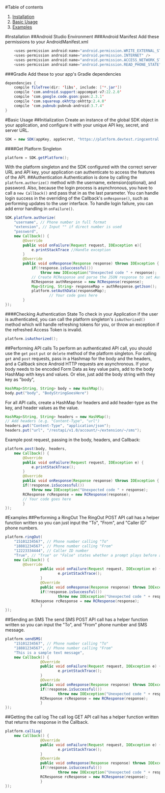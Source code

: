 #Table of contents

1. [Installation](#installation)
2. [Basic Usage](#basic-usage)
3. [Examples](#examples)

#Installation
##Android Studio Environment
###Android Manifest
Add these permissions to your AndroidManifest.xml
```java
    <uses-permission android:name="android.permission.WRITE_EXTERNAL_STORAGE" />
    <uses-permission android:name="android.permission.INTERNET" />
    <uses-permission android:name="android.permission.ACCESS_NETWORK_STATE" />
    <uses-permission android:name="android.permission.READ_PHONE_STATE" />
```
###Gradle
Add these to your app's Gradle dependencies
```java
dependencies {
    compile fileTree(dir: 'libs', include: ['*.jar'])
    compile 'com.android.support:appcompat-v7:22.2.0'
    compile 'com.google.code.gson:gson:2.3.1'
    compile 'com.squareup.okhttp:okhttp:2.4.0'
    compile 'com.pubnub:pubnub-android:3.7.4'
}
```
#Basic Usage
##Initialization
Create an instance of the global SDK object in your application, and configure it with your unique API key, secret, and server URL.
```java
SDK = new SDK(appKey, appSecret, "https://platform.devtest.ringcentral.com";
```
####Get Platform Singleton
```java
platform = SDK.getPlatform();
```
With the platform singleton and the SDK configured with the correct server URL and API key, your application can authenticate to access the features of the API.
##Authentication
Authentication is done by calling the `platform.authorize()` method with the username, extension(optional), and password. Also, because the login process is asynchronous, you have to call a `new Callback()` and pass that in as the last parameter. You can handle login success in the overriding of the Callback's `onResponse()`, such as performing updates to the user interface. To handle login failure, you can add error handling in `onFailure()`.
```java
SDK.platform.authorize(
	"username", // Phone number in full format
 	"extension", // Input "" if direct number is used
	"password",
	new Callback() {
		@Override
		public void onFailure(Request request, IOException e){
			e.printStackTrace //Handle exception
		} 
		@Override
		public void onResponse(Response response) throws IOException {
			if(!response.isSuccessful())
				throw new IOException("Unexpected code " + response);
			// Create RCResponse and parse the JSON response to set Auth data
			RCResponse authResponse = new RCResponse(response);
			Map<String, String> responseMap = authResponse.getJson();
			platform.setAuthData(responseMap);
               		// Your code goes here
		}
});
``` 
####Checking Authentication State
To check in your Application if the user is authenticated, you can call the platform singleton's `isAuthorized()` method which will handle refreshing tokens for you, or throw an exception if the refreshed Access Token is invalid.
```java
platform.isAuthorized();
```
##Performing API calls
To perform an authenticated API call, you should use the `get` `post` `put` or `delete` method of the platform singleton. For calling `get` and `post` requests, pass in a Hashmap for the body and the headers, and a Callback since Android HTTP requests are asynchronous. If your body needs to be encoded Form Data as key value pairs, add to the body HashMap with keys and values. Or else, just add the body string with they key as "body", 
```java
HashMap<String, String> body = new HashMap();
body.put("body", "BodyStringGoesHere")
```
For all API calls, create a HashMap for headers and add header-type 
as the key, and header values as the value.
```java
HashMap<String, String> headers = new HashMap();
// Add headers (e.g. "Content-Type", "url") 
headers.put("Content-Type", "application/json");
headers.put("url", "/restapi/v1.0/account/~/extension/~/sms");
```
Example post request, passing in the body, headers, and Callback: 
```java
platform.post(body, headers,
	new Callback() {
		@Override
		public void onFailure(Request request, IOException e) {
			e.printStackTrace();
		}
		@Override
		public void onResponse(Response response) throws IOException {
		if(!response.isSuccessful())
			throw new IOException("Unexpected code " + response);
		RCResponse rcResponse = new RCResponse(response);
		// Your code goes here
		}
});
```
#Examples
##Performing a RingOut
The RingOut POST API call has a helper function written so you can just input the "To", "From", and "Caller ID" phone numbers.
```java
platform.ringOut(
	"15101234567", // Phone number calling "To"
	"18881234567", // Phone number calling "From"
	"12223334444", // Caller ID number
	"True", // "True" or "False" states whether a prompt plays before a call
	new Callback() {
		@Override
                public void onFailure(Request request, IOException e) {
                        e.printStackTrace();
                }
                @Override
                public void onResponse(Response response) throws IOException {
                if(!response.isSuccessful())
                        throw new IOException("Unexpected code " + response);
        	RCResponse rcResponse = new RCResponse(response);      			// Your code goes here
                }
});	
```
##Sending an SMS
The send SMS POST API call has a helper function written so you can input the "To", and "From" phone number and SMS message.
```java
platform.sendSMS(
	"15101234567", // Phone number calling "To"
	"18881234567", // Phone number calling "From"
	"This is a sample text message",
	new Callback() {
                @Override
                public void onFailure(Request request, IOException e) {
                        e.printStackTrace();
                }
                @Override
                public void onResponse(Response response) throws IOException {
                if(!response.isSuccessful())
                        throw new IOException("Unexpected code " + response);
                RCResponse rcResponse = new RCResponse(response);                       // Your code goes here
                }
});
```
##Getting the call log
The call log GET API call has a helper function written that returns the response in the Callback.
```java
platform.callLog(
	new Callback() {
                @Override
                public void onFailure(Request request, IOException e) {
                        e.printStackTrace();
                }
                @Override
                public void onResponse(Response response) throws IOException {
                if(!response.isSuccessful())
                        throw new IOException("Unexpected code " + response);
                RCResponse rcResponse = new RCResponse(response);                       // Your code goes here
                }
});	
```	




